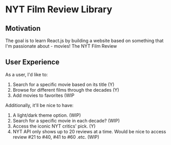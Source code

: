 # NYT Film Review Library

## Motivation

The goal is to learn React.js by building a website based on something that I'm passionate about - movies! The NYT Film Review 

## User Experience

As a user, I'd like to:

1. Search for a specific movie based on its title (Y)
2. Browse for different films through the decades (Y)
3. Add movies to favorites (WIP

Additionally, it'll be nice to have:

1. A light/dark theme option. (WIP)
2. Search for a specific movie in each decade? (WIP)
3. Access the iconic NYT critics' pick. (Y)
4. NYT API only shows up to 20 reviews at a time. Would be nice to access review #21 to #40, #41 to #60 .etc. (WIP)